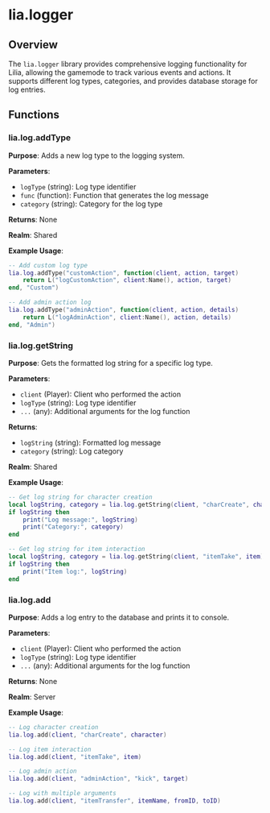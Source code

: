 # lia.logger

## Overview
The `lia.logger` library provides comprehensive logging functionality for Lilia, allowing the gamemode to track various events and actions. It supports different log types, categories, and provides database storage for log entries.

## Functions

### lia.log.addType
**Purpose**: Adds a new log type to the logging system.

**Parameters**:
- `logType` (string): Log type identifier
- `func` (function): Function that generates the log message
- `category` (string): Category for the log type

**Returns**: None

**Realm**: Shared

**Example Usage**:
```lua
-- Add custom log type
lia.log.addType("customAction", function(client, action, target)
    return L("logCustomAction", client:Name(), action, target)
end, "Custom")

-- Add admin action log
lia.log.addType("adminAction", function(client, action, details)
    return L("logAdminAction", client:Name(), action, details)
end, "Admin")
```

### lia.log.getString
**Purpose**: Gets the formatted log string for a specific log type.

**Parameters**:
- `client` (Player): Client who performed the action
- `logType` (string): Log type identifier
- `...` (any): Additional arguments for the log function

**Returns**: 
- `logString` (string): Formatted log message
- `category` (string): Log category

**Realm**: Shared

**Example Usage**:
```lua
-- Get log string for character creation
local logString, category = lia.log.getString(client, "charCreate", character)
if logString then
    print("Log message:", logString)
    print("Category:", category)
end

-- Get log string for item interaction
local logString, category = lia.log.getString(client, "itemTake", item)
if logString then
    print("Item log:", logString)
end
```

### lia.log.add
**Purpose**: Adds a log entry to the database and prints it to console.

**Parameters**:
- `client` (Player): Client who performed the action
- `logType` (string): Log type identifier
- `...` (any): Additional arguments for the log function

**Returns**: None

**Realm**: Server

**Example Usage**:
```lua
-- Log character creation
lia.log.add(client, "charCreate", character)

-- Log item interaction
lia.log.add(client, "itemTake", item)

-- Log admin action
lia.log.add(client, "adminAction", "kick", target)

-- Log with multiple arguments
lia.log.add(client, "itemTransfer", itemName, fromID, toID)
```
